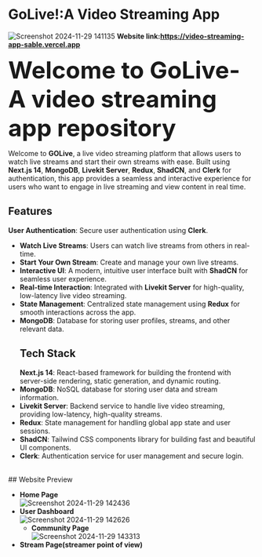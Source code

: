 # GoLive!:A Video Streaming App

![Screenshot 2024-11-29 141135](https://github.com/user-attachments/assets/5fd926e2-183f-47cd-8cd7-cada6c915600)
**Website link:https://video-streaming-app-sable.vercel.app**
<br>

<font size="10">**Welcome to GoLive-A video streaming app repository**</font>

Welcome to **GOLive**, a live video streaming platform that allows users to watch live streams and start their own streams with ease. Built using **Next.js 14**, **MongoDB**, **Livekit Server**, **Redux**, **ShadCN**, and **Clerk** for authentication, this app provides a seamless and interactive experience for users who want to engage in live streaming and view content in real time.
<br>
## Features
**User Authentication**: Secure user authentication using **Clerk**.
- **Watch Live Streams**: Users can watch live streams from others in real-time.
- **Start Your Own Stream**: Create and manage your own live streams.
- **Interactive UI**: A modern, intuitive user interface built with **ShadCN** for seamless user experience.
- **Real-time Interaction**: Integrated with **Livekit Server** for high-quality, low-latency live video streaming.
- **State Management**: Centralized state management using **Redux** for smooth interactions across the app.
- **MongoDB**: Database for storing user profiles, streams, and other relevant data.
  <br>
  ## Tech Stack
  **Next.js 14**: React-based framework for building the frontend with server-side rendering, static generation, and dynamic routing.
- **MongoDB**: NoSQL database for storing user data and stream information.
- **Livekit Server**: Backend service to handle live video streaming, providing low-latency, high-quality streams.
- **Redux**: State management for handling global app state and user sessions.
- **ShadCN**: Tailwind CSS components library for building fast and beautiful UI components.
- **Clerk**: Authentication service for user management and secure login.
<br>
## Website Preview

- **Home Page**
  <br>
  ![Screenshot 2024-11-29 142436](https://github.com/user-attachments/assets/ba7c964b-e0ba-443e-8a6f-72d5dcef46b1)
  <br>
- **User Dashboard**
  <br>
  ![Screenshot 2024-11-29 142626](https://github.com/user-attachments/assets/f8f34346-0a9e-4377-92e6-0111c1d97c42)
  <br>
  - **Community Page**
    <br>
    ![Screenshot 2024-11-29 143313](https://github.com/user-attachments/assets/2148c794-5a7e-4ca6-9030-421406f31cc8)
    <br>
- **Stream Page(streamer point of view)**
  <br>
  
    






